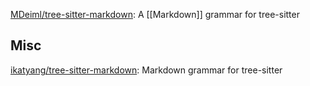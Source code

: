 

[MDeiml/tree-sitter-markdown](https://github.com/MDeiml/tree-sitter-markdown): A [[Markdown]] grammar for tree-sitter



## Misc

[ikatyang/tree-sitter-markdown](https://github.com/ikatyang/tree-sitter-markdown): Markdown grammar for tree-sitter



